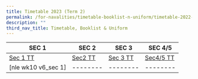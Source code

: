 ```yaml
---
title: Timetable 2023 (Term 2)
permalink: /for-navalities/timetable-booklist-n-uniform/timetable-2022-term-3/
description: ""
third_nav_title: Timetable, Booklist & Uniform
---
```

| **SEC 1** | **SEC 2** | **SEC 3** | **SEC 4/5** |
| -------- | -------- | -------- |-------- |
| [Sec 1 TT](/files/T2%20tt/T2%20Class%20Sec1.pdf) | [Sec2 TT](/files/T2%20Class%20Sec2.pdf)| [Sec 3 TT](/files/T2%20tt/T2%20Class%20Sec3.pdf)  |[Sec4/5 TT](/files/T2%20tt/T2%20Class%20Sec4_5.pdf)
|[nle wk10 v6_sec 1]| -------- | -------- |-------- |